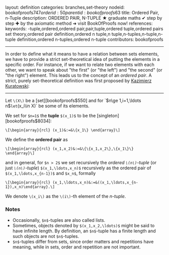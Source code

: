 layout: definition
categories: branches,set-theory
nodeid: bookofproofs$747
orderid: 50
parentid: bookofproofs$63
title: Ordered Pair, n-Tuple
description: ORDERED PAIR, N-TUPLE ★ graduate maths ✔ step by step ✚ by the axiomatic method ➜ visit BookOfProofs now!
references: 
keywords: -tuple,ordered,ordered pair,pair,tuple,ordered tuple,ordered pairs set theory,ordered pair definition,ordered n tuple,n tuple,n-tuples,n-tuple,n-tuple definition,ordered n-tuples,ordered n-tuple
contributors: bookofproofs


---
In order to define what it means to have a relation between sets elements, we have to provide a strict set-theoretical idea of putting the elements in a specific order. For instance, if we want to relate two elements with each other, we want to speak about "the first" (or "the left") and "the second" (or "the right") element. This leads us to the concept of an _ordered pair_. A strict, purely set-theoretical definition was first proposed by [Kazimierz Kuratowski][kk]:

[kk]:https://mathshistory.st-andrews.ac.uk/Biographies/Kuratowski/
---

Let `\(X\)` be a [set][bookofproofs$550] and for `$n\ge 1$`, `$i=1,\ldots n$` let `\(x_i\in X\)` be some of its elements. 

We set for `$n=1$` the **tuple** `$(x_1)$` to be the [singleton][bookofproofs$8034]:

`\[\begin{array}{rcl}
(x_1)&:=&\{x_1\}
\end{array}\]`


We define the **ordered pair** as

`\[\begin{array}{rcl}
(x_1,x_2)&:=&\{\{x_1,x_2\},\{x_1\}\}
\end{array}\]`

and in general, for `$n > 2$` we set recursively the *ordered `\(n\)`-tuple* (or just *`\(n\)`-tuple*) `$(x_1,\ldots,x_n)$` recursively as the ordered pair of `$(x_1,\ldots,x_{n-1})$` and `$x_n$`, formally

`\[\begin{array}{rcl}
(x_1,\ldots,x_n)&:=&((x_1,\ldots,x_{n-1}),x_n)\end{array}.\]`

We denote `\(x_i\)` as the `\(i\)`-th element of the *$n$-tuple*.

### Notes

* Occasionally, `$n$`-tuples are also called lists.
* Sometimes, objects denoted by `$(x_1,x_2,\ldots)$` might be said to have infinite length. By definition, an `$n$`-tuple has a finite length and such objects are not `$n$`-tuples.
* `$n$`-tuples differ from sets, since order matters and repetitions have meaning, while in sets, order and repetition are not important.
